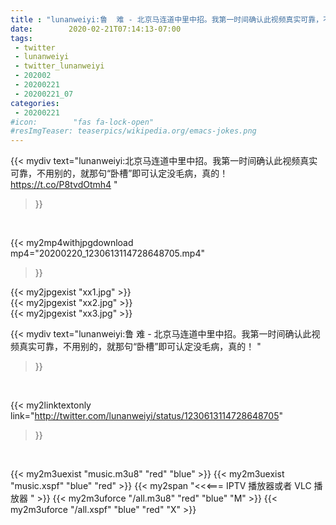 ```yaml
---
title : "lunanweiyi:鲁  难 - 北京马连道中里中招。我第一时间确认此视频真实可靠，不用别的，就那句“卧槽”即可认定没毛病，真的！ "
date:        2020-02-21T07:14:13-07:00
tags:
 - twitter
 - lunanweiyi
 - twitter_lunanweiyi
 - 202002
 - 20200221
 - 20200221_07
categories:
 - 20200221
#icon:        "fas fa-lock-open"
#resImgTeaser: teaserpics/wikipedia.org/emacs-jokes.png
---
```


{{< mydiv text="lunanweiyi:北京马连道中里中招。我第一时间确认此视频真实可靠，不用别的，就那句“卧槽”即可认定没毛病，真的！ https://t.co/P8tvdOtmh4 "
>}}
<br>


{{< my2mp4withjpgdownload mp4="20200220_1230613114728648705.mp4"
>}}

{{< my2jpgexist "xx1.jpg" >}}<br>
{{< my2jpgexist "xx2.jpg" >}}<br>
{{< my2jpgexist "xx3.jpg" >}}<br>



{{< mydiv text="lunanweiyi:鲁  难 - 北京马连道中里中招。我第一时间确认此视频真实可靠，不用别的，就那句“卧槽”即可认定没毛病，真的！ "
>}}
<br>

{{< my2linktextonly link="http://twitter.com/lunanweiyi/status/1230613114728648705"
>}}


<br>

{{< my2m3uexist "music.m3u8" "red"  "blue" >}} {{< my2m3uexist "music.xspf" "blue" "red"  >}} {{< my2span "<<<=== IPTV 播放器或者 VLC 播放器 " >}} {{< my2m3uforce "/all.m3u8" "red"  "blue" "M" >}} {{< my2m3uforce "/all.xspf" "blue" "red"  "X" >}} 
